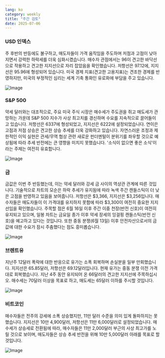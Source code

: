 ```yaml
---
lang: ko
category: weekly
title: "주간 검토"
date: 2025-07-06
---
```


### USD 인덱스

주 후반의 반등에도 불구하고, 매도자들이 가격 움직임을 주도하며 저점과 고점이 낮아지면서 강력한 하락세를 더욱 심화시켰습니다. 매수자 관점에서는 96이 견고한 바닥선으로 작용하고 견고한 지지선으로 자리 잡았음을 확인했습니다. 저항선은 97.12에, 지지선은 95.96에 형성되어 있습니다. 미국 경제 지표(견고한 고용지표)는 견조한 경제를 반영하지만, 미국의 부정적인 심리는 세계 기축 통화인 유로화에 부담을 주고 있습니다.

![Image](https://markleighedu.github.io/img/Jul-2025/06-Jul-2025/usdindex.jpg)

### S&P 500

약세 달러와는 대조적으로, 주요 미국 주식 시장은 매수세가 주도권을 쥐고 매도세가 관망하는 가운데 S&P 500 지수가 사상 최고치를 경신하며 수요를 지속적으로 끌어들이고 있습니다. 저항선은 6337에 형성되었고, 지지선은 6222에 설정되었습니다. 연이은 고점과 저점 상승은 견고한 상승 추세를 더욱 강화하고 있습니다. 자연스러운 조정과 제한적인 이익 실현은 관세/무역 협상 관련 새로운 펀더멘털이 분위기를 좌우할 것으로 예상됨에 따라 추세 반전에는 큰 영향을 미치지 못했습니다. '소식이 없으면 좋은 소식'이라는 주제는 여전히 유효합니다.

![Image](https://markleighedu.github.io/img/Jul-2025/06-Jul-2025/sp500.jpg)

### 금

금값은 이번 주 반등했는데, 이는 약세 달러와 강세 금 사이의 역상관 관계에 따른 것입니다. 기술적으로 차트의 모순은 하락 추세가 유지됨에 따라 녹색 주간 캔들스틱이 더 낮은 고점을 반영하고 있음을 보여줍니다. 저항선은 $3,366, 지지선은 $3,256입니다. 매수자들은 매도자들이 이 가격대를 유지하지 못함에 따라 $3,300이 여전히 중요한 지지선임을 확인했습니다. 주목할 점은 6월 16일 이후 주간 이중 천장(반전 신호)이 여전히 유지되고 있으며, 일봉 차트는 금요일 종가 이후 약세 장세의 잉걸핑 캔들스틱(반전 신호)을 예고하고 있다는 것입니다. 또한 중동 분쟁(6월 13일) 이후 안전자산으로서의 금값에 대한 수요가 잠시 주춤했다는 점도 흥미롭습니다.

![Image](https://markleighedu.github.io/img/Jul-2025/06-Jul-2025/gold.jpg)

### 브렌트유

지난주 12달러 폭락에 대한 반응으로 유가는 소폭 회복하며 손실분을 일부 만회했습니다. 지지선은 65.85달러, 저항선은 69.12달러입니다. 현재 유가는 중동 분쟁 이전 가격대로 회복했습니다. 지난 4주 동안 유지되어 온 66달러의 견고한 지지선에 주목하십시오. 매수세는 70달러 이상을 목표로 하고, 매도세는 65달러 이하를 주시할 것입니다.

![Image](https://markleighedu.github.io/img/Jul-2025/06-Jul-2025/brentoil.jpg)

### 비트코인

매수자들은 전주의 강세에 소폭 상승했지만, 11만 달러 수준을 의미 있게 돌파하지는 못했습니다. 지지선은 10만 4,900달러, 저항선은 11만 6,000달러로 설정되었습니다. 매수세가 상승세로 전환됨에 따라, 매수자들은 11만 2,000달러 부근의 사상 최고가를 노릴 것으로 보이며, 매도자들은 상승 추세 반전을 위해 10만 5,000달러 아래를 목표로 할 것입니다.

![Image](https://markleighedu.github.io/img/Jul-2025/06-Jul-2025/bitcoin.jpg)

